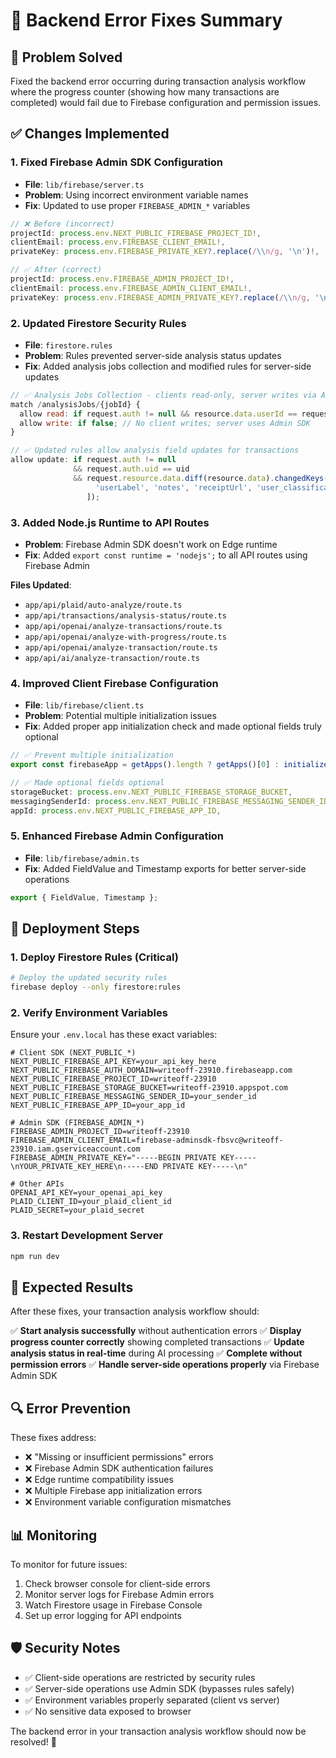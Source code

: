 # 🔧 Backend Error Fixes Summary

## 🎯 **Problem Solved**
Fixed the backend error occurring during transaction analysis workflow where the progress counter (showing how many transactions are completed) would fail due to Firebase configuration and permission issues.

## ✅ **Changes Implemented**

### 1. **Fixed Firebase Admin SDK Configuration**
- **File**: `lib/firebase/server.ts`
- **Problem**: Using incorrect environment variable names
- **Fix**: Updated to use proper `FIREBASE_ADMIN_*` variables

```typescript
// ❌ Before (incorrect)
projectId: process.env.NEXT_PUBLIC_FIREBASE_PROJECT_ID!,
clientEmail: process.env.FIREBASE_CLIENT_EMAIL!,
privateKey: process.env.FIREBASE_PRIVATE_KEY?.replace(/\\n/g, '\n')!,

// ✅ After (correct)
projectId: process.env.FIREBASE_ADMIN_PROJECT_ID!,
clientEmail: process.env.FIREBASE_ADMIN_CLIENT_EMAIL!,
privateKey: process.env.FIREBASE_ADMIN_PRIVATE_KEY?.replace(/\\n/g, '\n')!,
```

### 2. **Updated Firestore Security Rules**
- **File**: `firestore.rules`
- **Problem**: Rules prevented server-side analysis status updates
- **Fix**: Added analysis jobs collection and modified rules for server-side updates

```javascript
// ✅ Analysis Jobs Collection - clients read-only, server writes via Admin SDK
match /analysisJobs/{jobId} {
  allow read: if request.auth != null && resource.data.userId == request.auth.uid;
  allow write: if false; // No client writes; server uses Admin SDK
}

// ✅ Updated rules allow analysis field updates for transactions
allow update: if request.auth != null
              && request.auth.uid == uid
              && request.resource.data.diff(resource.data).changedKeys().hasAny([
                   'userLabel', 'notes', 'receiptUrl', 'user_classification_reason'
                 ]);
```

### 3. **Added Node.js Runtime to API Routes**
- **Problem**: Firebase Admin SDK doesn't work on Edge runtime
- **Fix**: Added `export const runtime = 'nodejs';` to all API routes using Firebase Admin

**Files Updated**:
- `app/api/plaid/auto-analyze/route.ts`
- `app/api/transactions/analysis-status/route.ts`
- `app/api/openai/analyze-transactions/route.ts`
- `app/api/openai/analyze-with-progress/route.ts`
- `app/api/openai/analyze-transaction/route.ts`
- `app/api/ai/analyze-transaction/route.ts`

### 4. **Improved Client Firebase Configuration**
- **File**: `lib/firebase/client.ts`
- **Problem**: Potential multiple initialization issues
- **Fix**: Added proper app initialization check and made optional fields truly optional

```typescript
// ✅ Prevent multiple initialization
export const firebaseApp = getApps().length ? getApps()[0] : initializeApp(firebaseConfig);

// ✅ Made optional fields optional
storageBucket: process.env.NEXT_PUBLIC_FIREBASE_STORAGE_BUCKET,
messagingSenderId: process.env.NEXT_PUBLIC_FIREBASE_MESSAGING_SENDER_ID,
appId: process.env.NEXT_PUBLIC_FIREBASE_APP_ID,
```

### 5. **Enhanced Firebase Admin Configuration**
- **File**: `lib/firebase/admin.ts`
- **Fix**: Added FieldValue and Timestamp exports for better server-side operations

```typescript
export { FieldValue, Timestamp };
```

## 🚀 **Deployment Steps**

### 1. **Deploy Firestore Rules** (Critical)
```bash
# Deploy the updated security rules
firebase deploy --only firestore:rules
```

### 2. **Verify Environment Variables**
Ensure your `.env.local` has these exact variables:
```env
# Client SDK (NEXT_PUBLIC_*)
NEXT_PUBLIC_FIREBASE_API_KEY=your_api_key_here
NEXT_PUBLIC_FIREBASE_AUTH_DOMAIN=writeoff-23910.firebaseapp.com
NEXT_PUBLIC_FIREBASE_PROJECT_ID=writeoff-23910
NEXT_PUBLIC_FIREBASE_STORAGE_BUCKET=writeoff-23910.appspot.com
NEXT_PUBLIC_FIREBASE_MESSAGING_SENDER_ID=your_sender_id
NEXT_PUBLIC_FIREBASE_APP_ID=your_app_id

# Admin SDK (FIREBASE_ADMIN_*)
FIREBASE_ADMIN_PROJECT_ID=writeoff-23910
FIREBASE_ADMIN_CLIENT_EMAIL=firebase-adminsdk-fbsvc@writeoff-23910.iam.gserviceaccount.com
FIREBASE_ADMIN_PRIVATE_KEY="-----BEGIN PRIVATE KEY-----\nYOUR_PRIVATE_KEY_HERE\n-----END PRIVATE KEY-----\n"

# Other APIs
OPENAI_API_KEY=your_openai_api_key
PLAID_CLIENT_ID=your_plaid_client_id
PLAID_SECRET=your_plaid_secret
```

### 3. **Restart Development Server**
```bash
npm run dev
```

## 🎉 **Expected Results**

After these fixes, your transaction analysis workflow should:

✅ **Start analysis successfully** without authentication errors
✅ **Display progress counter correctly** showing completed transactions
✅ **Update analysis status in real-time** during AI processing
✅ **Complete without permission errors** 
✅ **Handle server-side operations properly** via Firebase Admin SDK

## 🔍 **Error Prevention**

These fixes address:
- ❌ "Missing or insufficient permissions" errors
- ❌ Firebase Admin SDK authentication failures
- ❌ Edge runtime compatibility issues
- ❌ Multiple Firebase app initialization errors
- ❌ Environment variable configuration mismatches

## 📊 **Monitoring**

To monitor for future issues:
1. Check browser console for client-side errors
2. Monitor server logs for Firebase Admin errors  
3. Watch Firestore usage in Firebase Console
4. Set up error logging for API endpoints

## 🛡️ **Security Notes**

- ✅ Client-side operations are restricted by security rules
- ✅ Server-side operations use Admin SDK (bypasses rules safely)
- ✅ Environment variables properly separated (client vs server)
- ✅ No sensitive data exposed to browser

The backend error in your transaction analysis workflow should now be resolved! 🎉
